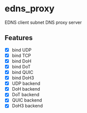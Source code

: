 # edns_proxy

EDNS client subnet DNS proxy server

## Features

- [x] bind UDP
- [X] bind TCP
- [X] bind DoH
- [X] bind DoT
- [X] bind QUIC
- [X] bind DoH3
- [x] UDP backend
- [X] DoH backend
- [X] DoT backend
- [X] QUIC backend
- [X] DoH3 backend
